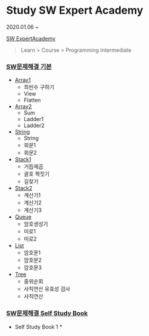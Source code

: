 # Study SW Expert Academy

2020.01.06 ~

[SW ExpertAcademy](https://swexpertacademy.com/)


> Learn > Course > Programming Intermediate



### [SW문제해결 기본](/ProgrammingIntermediate.md)

* [Array1](/[ProgrammingIntermediate]/[ProgrammingIntermediate]Day1.md)
  * 최빈수 구하기
  * View
  * Flatten
* [Array2](/[ProgrammingIntermediate]/[ProgrammingIntermediate]Day2.md)
  * Sum
  * Ladder1
  * Ladder2
* [String](/[ProgrammingIntermediate]/[ProgrammingIntermediate]Day3.md)
  * String
  * 회문1
  * 회문2
* [Stack1](/[ProgrammingIntermediate]/[ProgrammingIntermediate]Day4.md)
  * 거듭제곱
  * 괄호 짝짓기
  * 길찾기
* [Stack2](/[ProgrammingIntermediate]/[ProgrammingIntermediate]Day6.md)
  * 계산기1
  * 계산기2
  * 계산기3
* [Queue](/[ProgrammingIntermediate]/[ProgrammingIntermediate]Day7.md)
  * 암호생성기
  * 미로1
  * 미로2
* [List](/[ProgrammingIntermediate]/[ProgrammingIntermediate]Day8.md)
  * 암호문1
  * 암호문2
  * 암호문3
* [Tree](/[ProgrammingIntermediate]/[ProgrammingIntermediate]Day9.md)
  * 중위순회
  * 사칙연산 유효성 검사
  * 사칙연산



### [SW문제해결 Self Study Book](/ProgrammingIntermediate.md)

* Self Study Book 1
  * 